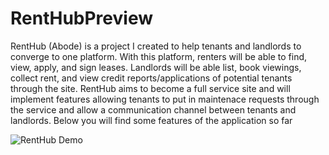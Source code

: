 # RentHubPreview

RentHub (Abode) is a project I created to help tenants and landlords to converge to one platform. With this platform,
renters will be able to find, view, apply, and sign leases. Landlords will be able list, book viewings, collect rent,
and view credit reports/applications of potential tenants through the site. RentHub aims to become a full service site 
and will implement features allowing tenants to put in maintenace requests through the service and allow a communication
channel between tenants and landlords. Below you will find some features of the application so far

![RentHub Demo](demo.gif)
